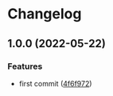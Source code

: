 # Changelog

## 1.0.0 (2022-05-22)


### Features

* first commit ([4f6f972](https://github.com/godoymario95/portfolio/commit/4f6f972e70eebcb1d8d5ba7c2a40cb865daca6f5))
